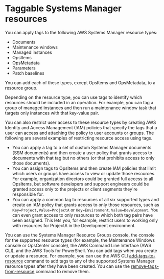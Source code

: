 # Taggable Systems Manager resources<a name="taggable-resources"></a>

You can apply tags to the following AWS Systems Manager resource types:
+ Documents
+ Maintenance windows
+ Managed instances
+ OpsItems
+ OpsMetadata
+ Parameters
+ Patch baselines

You can add each of these types, except OpsItems and OpsMetadata, to a resource group\.

Depending on the resource type, you can use tags to identify which resources should be included in an operation\. For example, you can tag a group of managed instances and then run a maintenance window task that targets only instances with that key\-value pair\.

You can also restrict user access to these resource types by creating AWS Identity and Access Management \(IAM\) policies that specify the tags that a user can access and attaching the policy to user accounts or groups\. The following are several examples of restricting resource access using tags\. 
+ You can apply a tag to a set of custom Systems Manager documents \(SSM documents\) and then create a user policy that grants access to documents with that tag but no others \(or that prohibits access to only those documents\)\.
+ You can assign tags to OpsItems and then create IAM policies that limit which users or groups have access to view or update those resources\. For example, organization directors could be granted full access to all OpsItems, but software developers and support engineers could be granted access only to the projects or client segments they're responsible for\.
+ You can apply a common tag to resources of all six supported types and create an IAM policy that grants access to only those resources, such as `Key=Project,Value=ProjectA` or `Key=Environment,Value=Development`\. You can even grant access to only resources to which both tag pairs have been assigned\. This lets you, for example, restrict users to working only with resources for ProjectA in the Development environment\.

You can use the Systems Manager Resource Groups console, the console for the supported resource types \(for example, the Maintenance Windows console or OpsCenter console\), the AWS Command Line Interface \(AWS CLI\), and the AWS Tools for PowerShell\. You can add tags when you create or update a resource\. For example, you can use the AWS CLI [add\-tags\-to\-resource](https://docs.aws.amazon.com/cli/latest/reference/ssm/add-tags-to-resource.html) command to add tags to any of the supported Systems Manager resource types after they have been created\. You can use the [remove\-tags\-from\-resource](https://docs.aws.amazon.com/cli/latest/reference/ssm/remove-tags-from-resource.html) command to remove them\.